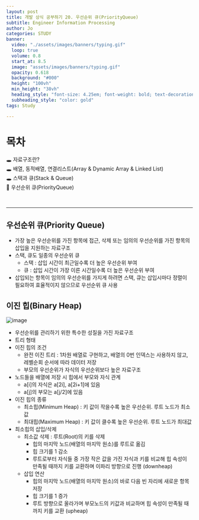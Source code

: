 ```yaml
---
layout: post
title: 개발 상식 공부하기 20. 우선순위 큐(PriorityQueue)
subtitle: Engineer Information Processing
author: Jo
categories: STUDY
banner:
  video: "./assets/images/banners/typing.gif"
  loop: true
  volume: 0.8
  start_at: 8.5
  image: "assets/images/banners/typing.gif"
  opacity: 0.618
  background: "#000"
  height: "100vh"
  min_height: "38vh"
  heading_style: "font-size: 4.25em; font-weight: bold; text-decoration: underline"
  subheading_style: "color: gold"
tags: Study

---
```


# 목차
🕳 자료구조란? <br>
🕳 배열, 동적배열, 연결리스트(Array & Dynamic Array & Linked List) <br>
🕳 스택과 큐(Stack & Queue) <br>
📌 우선순위 큐(PriorityQueue) <br>

<br>
<hr>



## 우선순위 큐(Priority Queue)
- 가장 높은 우선순위를 가진 항목에 접근, 삭제 또는 임의의 우선순위를 가진 항목의 삽입을 지원하는 자료구조
- 스택, 큐도 일종의 우선순위 큐
  - 스택 : 삽입 시간이 최근일수록 더 높은 우선순위 부여
  - 큐 : 삽입 시간이 가장 이른 시간일수록 더 높은 우선순위 부여
- 삽입되는 항목이 임의의 우선순위를 가지게 하려면 스택, 큐는 삽입시마다 정렬이 필요하여 효율적이지 않으므로 우선순위 큐 사용

## 이진 힙(Binary Heap)
![image](https://github.com/CheeseYoung/Cheeseyoung.github.io/assets/132384527/fda9a065-c1ec-4f4d-ae80-4ed779fef647)
- 우선순위를 관리하기 위한 특수한 성질을 가진 자료구조
- 트리 형태
- 이진 힙의 조건
  - 완전 이진 트리 : 1차원 배열로 구현하고, 배열의 0번 인덱스는 사용하지 않고, 레벨순회 순서에 따라 데이터 저장
  - 부모의 우선순위가 자식의 우선순위보다 높은 자료구조
- 노드들을 배열에 저장 시 힙에서 부모와 자식 관계
  - a[i]의 자식은 a[2i], a[2i+1]에 있음
  - a[j]의 부모는 a[j/2]에 있음
- 이진 힙의 종류
  - 최소힙(Minimum Heap) : 키 값이 작을수록 높은 우선순위. 루트 노드가 최소값
  - 최대힙(Maximum Heap) : 키 값이 클수록 높은 우선순위. 루트 노드가 최대값
- 최소힙의 삽입/삭제
  - 최소값 삭제 : 루트(Root)의 키를 삭제
    - 힙의 마지막 노드(배열의 마지막 원소)를 루트로 옮김
    - 힙 크기를 1 감소
    - 루트로부터 자식들 중 가장 작은 값을 가진 자식과 키를 비교해 힙 속성이 만족될 때까지 키를 교환하며 이파리 방향으로 진행 (downheap)
  - 삽입 연산
    - 힙의 마지막 노드(배열의 마지막 원소)의 바로 다음 빈 자리에 새로운 항목 저장
    - 힙 크기를 1 증가
    - 루트 방향으로 올라가며 부모노드의 키값과 비교하며 힙 속성이 만족될 때까지 키를 교환 (upheap)










